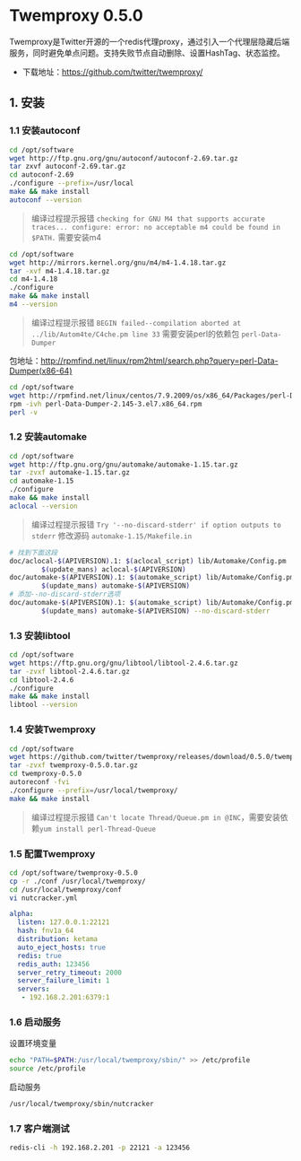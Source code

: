 # Twemproxy 0.5.0

Twemproxy是Twitter开源的一个redis代理proxy，通过引入一个代理层隐藏后端服务，同时避免单点问题。支持失败节点自动删除、设置HashTag、状态监控。

- 下载地址：https://github.com/twitter/twemproxy/

## 1. 安装

### 1.1 安装autoconf

```bash
cd /opt/software
wget http://ftp.gnu.org/gnu/autoconf/autoconf-2.69.tar.gz
tar zxvf autoconf-2.69.tar.gz
cd autoconf-2.69
./configure --prefix=/usr/local
make && make install
autoconf --version
```

> 编译过程提示报错 `checking for GNU M4 that supports accurate traces... configure: error: no acceptable m4 could be found in $PATH.` 需要安装m4

```bash
cd /opt/software
wget http://mirrors.kernel.org/gnu/m4/m4-1.4.18.tar.gz
tar -xvf m4-1.4.18.tar.gz
cd m4-1.4.18
./configure
make && make install
m4 --version
```

> 编译过程提示报错 `BEGIN failed--compilation aborted at ../lib/Autom4te/C4che.pm line 33` 需要安装perl的依赖包 `perl-Data-Dumper`

包地址：http://rpmfind.net/linux/rpm2html/search.php?query=perl-Data-Dumper(x86-64)

```bash
cd /opt/software
wget http://rpmfind.net/linux/centos/7.9.2009/os/x86_64/Packages/perl-Data-Dumper-2.145-3.el7.x86_64.rpm
rpm -ivh perl-Data-Dumper-2.145-3.el7.x86_64.rpm
perl -v
```

### 1.2 安装automake

```bash
cd /opt/software
wget http://ftp.gnu.org/gnu/automake/automake-1.15.tar.gz
tar -zvxf automake-1.15.tar.gz
cd automake-1.15
./configure
make && make install
aclocal --version
```

> 编译过程提示报错 `Try '--no-discard-stderr' if option outputs to stderr` 修改源码 `automake-1.15/Makefile.in`

```bash
# 找到下面这段
doc/aclocal-$(APIVERSION).1: $(aclocal_script) lib/Automake/Config.pm
        $(update_mans) aclocal-$(APIVERSION)
doc/automake-$(APIVERSION).1: $(automake_script) lib/Automake/Config.pm
        $(update_mans) automake-$(APIVERSION)
# 添加--no-discard-stderr选项
doc/automake-$(APIVERSION).1: $(automake_script) lib/Automake/Config.pm
        $(update_mans) automake-$(APIVERSION) --no-discard-stderr
```

### 1.3 安装libtool

```bash
cd /opt/software
wget https://ftp.gnu.org/gnu/libtool/libtool-2.4.6.tar.gz
tar -zvxf libtool-2.4.6.tar.gz
cd libtool-2.4.6
./configure
make && make install
libtool --version
```

### 1.4 安装Twemproxy

```bash
cd /opt/software
wget https://github.com/twitter/twemproxy/releases/download/0.5.0/twemproxy-0.5.0.tar.gz
tar -zvxf twemproxy-0.5.0.tar.gz
cd twemproxy-0.5.0
autoreconf -fvi 
./configure --prefix=/usr/local/twemproxy/
make && make install
```

> 编译过程提示报错 `Can't locate Thread/Queue.pm in @INC`，需要安装依赖`yum install perl-Thread-Queue`

### 1.5 配置Twemproxy

```bash
cd /opt/software/twemproxy-0.5.0
cp -r ./conf /usr/local/twemproxy/
cd /usr/local/twemproxy/conf
vi nutcracker.yml
```

```yml
alpha:
  listen: 127.0.0.1:22121
  hash: fnv1a_64
  distribution: ketama
  auto_eject_hosts: true
  redis: true
  redis_auth: 123456
  server_retry_timeout: 2000
  server_failure_limit: 1
  servers:
   - 192.168.2.201:6379:1
```

### 1.6 启动服务

设置环境变量

```bash
echo "PATH=$PATH:/usr/local/twemproxy/sbin/" >> /etc/profile
source /etc/profile
```

启动服务

```bash
/usr/local/twemproxy/sbin/nutcracker
```

### 1.7 客户端测试

```bash
redis-cli -h 192.168.2.201 -p 22121 -a 123456
```

